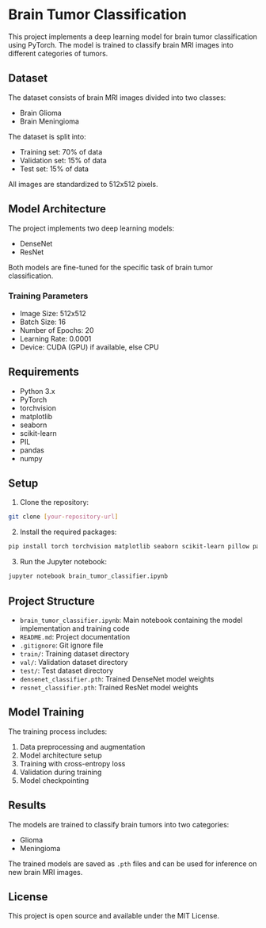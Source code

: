 # Brain Tumor Classification

This project implements a deep learning model for brain tumor classification using PyTorch. The model is trained to classify brain MRI images into different categories of tumors.

## Dataset

The dataset consists of brain MRI images divided into two classes:
- Brain Glioma
- Brain Meningioma

The dataset is split into:
- Training set: 70% of data
- Validation set: 15% of data
- Test set: 15% of data

All images are standardized to 512x512 pixels.

## Model Architecture

The project implements two deep learning models:
- DenseNet
- ResNet

Both models are fine-tuned for the specific task of brain tumor classification.

### Training Parameters
- Image Size: 512x512
- Batch Size: 16
- Number of Epochs: 20
- Learning Rate: 0.0001
- Device: CUDA (GPU) if available, else CPU

## Requirements

- Python 3.x
- PyTorch
- torchvision
- matplotlib
- seaborn
- scikit-learn
- PIL
- pandas
- numpy

## Setup

1. Clone the repository:
```bash
git clone [your-repository-url]
```

2. Install the required packages:
```bash
pip install torch torchvision matplotlib seaborn scikit-learn pillow pandas numpy
```

3. Run the Jupyter notebook:
```bash
jupyter notebook brain_tumor_classifier.ipynb
```

## Project Structure

- `brain_tumor_classifier.ipynb`: Main notebook containing the model implementation and training code
- `README.md`: Project documentation
- `.gitignore`: Git ignore file
- `train/`: Training dataset directory
- `val/`: Validation dataset directory
- `test/`: Test dataset directory
- `densenet_classifier.pth`: Trained DenseNet model weights
- `resnet_classifier.pth`: Trained ResNet model weights

## Model Training

The training process includes:
1. Data preprocessing and augmentation
2. Model architecture setup
3. Training with cross-entropy loss
4. Validation during training
5. Model checkpointing

## Results

The models are trained to classify brain tumors into two categories:
- Glioma
- Meningioma

The trained models are saved as `.pth` files and can be used for inference on new brain MRI images.

## License

This project is open source and available under the MIT License. 
